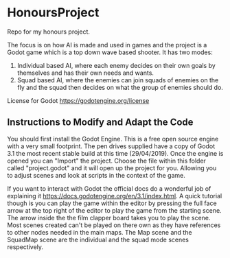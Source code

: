 # HonoursProject

Repo for my honours project.

The focus is on how AI is made and used in games and the project is a Godot game which is a top down wave based shooter. It has two modes:

  1.  Individual based AI, where each enemy decides on their own goals by themselves and has their own needs and wants.
  2. Squad based AI, where the enemies can join squads of enemies on the fly and the squad then decides on what the group of enemies should do.

License for Godot <https://godotengine.org/license>


## Instructions to Modify and Adapt the Code

You should first install the Godot Engine. This is a free open source engine with a very small footprint. The pen drives supplied have a copy of Godot 3.1 the most recent stable build at this time (29/04/2019). Once the engine is opened you can "Import" the project. Choose the file within this folder called "project.godot" and it will open up the project for you. Allowing you to adjust scenes and look at scripts in the context of the game.

If you want to interact with Godot the official docs do a wonderful job of explaining it https://docs.godotengine.org/en/3.1/index.html. A quick tutorial though is you can play the game within the editor by pressing the full face arrow at the top right of the editor to play the game from the starting scene. The arrow inside the the film clapper board takes you to play the scene. Most scenes created can't be played on there own as they have references to other nodes needed in the main maps. The Map scene and the SquadMap scene are the individual and the squad mode scenes respectively.


